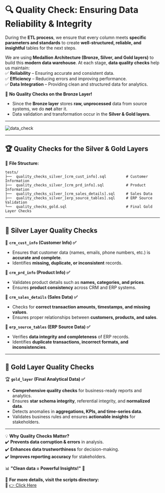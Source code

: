 
# 🔍 **Quality Check: Ensuring Data Reliability & Integrity**  

During the **ETL process**, we ensure that every column meets **specific parameters and standards** to create **well-structured, reliable, and insightful** tables for the next steps.  

We are using **Medallion Architecture (Bronze, Silver, and Gold layers)** to build this **modern data warehouse**. At each stage, **data quality checks** help us maintain:  
✅ **Reliability** – Ensuring accurate and consistent data.  
✅ **Efficiency** – Reducing errors and improving performance.  
✅ **Data Integration** – Providing clean and structured data for analytics.  

🚫 **No Quality Checks on the Bronze Layer!**  
- Since the **Bronze layer** stores **raw, unprocessed** data from source systems, we do **not** alter it.  
- Data validation and transformation occur in the **Silver & Gold layers**.  

---
![data_check](https://github.com/user-attachments/assets/4f0ef086-9342-4ebc-b804-db006b8d138f)

---

## 🏆 **Quality Checks for the Silver & Gold Layers**  

📌 **File Structure:**  
```
tests/
├──  quality_checks_silver_[crm_cust_info].sql         # Customer Information  
├──  quality_checks_silver_[crm_prd_info].sql          # Product Information  
├──  quality_checks_silver_[crm_sales_details].sql     # Sales Data  
├──  quality_checks_silver_[erp_source_tables].sql     # ERP Source Validation  
└──  quality_checks_gold.sql                           # Final Gold Layer Checks  
```

---

## 🥈 **Silver Layer Quality Checks**  

🔹 **`crm_cust_info` (Customer Info) ✅**  
   - Ensures that customer data (names, emails, phone numbers, etc.) is **accurate and complete**.  
   - Identifies **missing, duplicate, or inconsistent** records.  

🔹 **`crm_prd_info` (Product Info) ✅**  
   - Validates product details such as **names, categories, and prices**.  
   - Ensures **product consistency** across CRM and ERP systems.  

🔹 **`crm_sales_details` (Sales Data) ✅**  
   - Checks for **correct transaction amounts, timestamps, and missing values**.  
   - Ensures proper relationships between **customers, products, and sales**.  

🔹 **`erp_source_tables` (ERP Source Data) ✅**  
   - Verifies **data integrity and completeness** of ERP records.  
   - Identifies **duplicate transactions, incorrect formats, and inconsistencies**.  

---

## 🥇 **Gold Layer Quality Checks**  

🏆 **`gold_layer` (Final Analytical Data) ✅**  
   - **Comprehensive quality checks** for business-ready reports and analytics.  
   - Ensures **star schema integrity**, referential integrity, and **normalized data**.  
   - Detects anomalies in **aggregations, KPIs, and time-series data**.  
   - Validates business rules and ensures **actionable insights** for stakeholders.  

---

💡 **Why Quality Checks Matter?**  
✔️ **Prevents data corruption & errors** in analysis.  
✔️ **Enhances data trustworthiness** for decision-making.  
✔️ **Improves reporting accuracy** for stakeholders.  

📊 **"Clean data = Powerful Insights!"** 🚀  


📌 **For more details, visit the scripts directory:**  
🔗 [👉 Click Here](https://github.com/basudabC/SQL-Data-Warehouse-Project/tree/main/scripts)  

